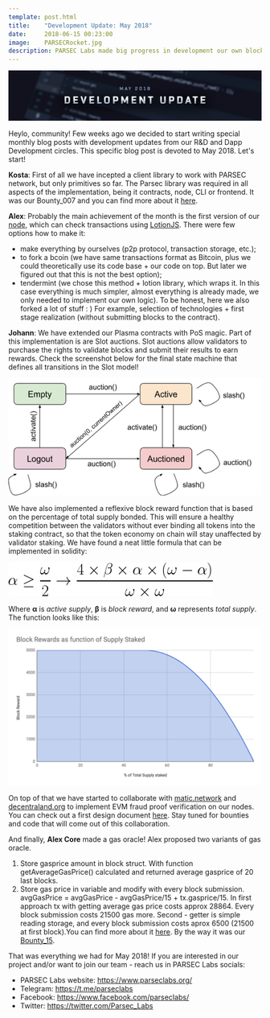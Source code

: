 ```yaml
---
template: post.html
title:    "Development Update: May 2018"
date:     2018-06-15 00:23:00
image:    PARSECRocket.jpg
description: PARSEC Labs made big progress in development our own blockchain
---
```


<img src="/img/blog/DevelopmentUpdateMay.jpg" alt="DevelopmentUpdate">

Heylo, community! Few weeks ago we decided to start writing special monthly blog posts with development updates from our R&D and Dapp Development circles. This specific blog post is devoted to May 2018. Let's start! 

<b>Kosta</b>: First of all we have incepted a client library to work with PARSEC network, but only primitives so far. The Parsec library was required in all aspects of the implementation, being it contracts, node, CLI or frontend. It was our Bounty_007 and you can find more about it <a href="https://github.com/parsec-labs/PIPs/wiki/Bounty_007">here</a>.

<b>Alex</b>: Probably the main achievement of the month is the first version of our <a href="https://github.com/parsec-labs/PIPs/wiki/Bounty_001">node</a>, which can check transactions using <a href="https://lotionjs.com/">LotionJS</a>. There were few options how to make it:
- make everything by ourselves (p2p protocol, transaction storage, etc.);
- to fork a bcoin (we have same transactions format as Bitcoin, plus we could theoretically use its code base + our code on top. But later we figured out that this is not the best option);
- tendermint (we chose this method + lotion library, which wraps it. In this case everything is much simpler, almost everything is already made, we only needed to implement our own logic). To be honest, here we also forked a lot of stuff : ) For example, selection of technologies + first stage realization (without submitting blocks to the contract).

<b>Johann</b>: We have extended our Plasma contracts with PoS magic. Part of this implementation is are Slot auctions. Slot auctions allow validators to purchase the rights to validate blocks and submit their results to earn rewards. Check the screenshot below for the final state machine that defines all transitions in the Slot model! 

<img src="/img/blog/SlotModel.png" alt="SlotModel">

We have also implemented a reflexive block reward function that is based on the percentage of total supply bonded. This will ensure a healthy competition between the validators without ever binding all tokens into the staking contract, so that the token economy on chain will stay unaffected by validator staking. We have found a neat little formula that can be implemented in solidity: 

<img src="/img/blog/Formula.jpg" alt="Formula">

Where <b>α</b> is <i>active supply</i>, <b>β</b> is <i>block reward</i>, and <b>ω</b> represents <i>total supply</i>. The function looks like this:

<img src="/img/blog/BlockRewardsGraph.png" alt="FoBlockRewards">

On top of that we have started to collaborate with <a href="https://matic.network/">matic.network</a> and <a href="https://decentraland.org/">decentraland.org</a> to implement EVM fraud proof verification on our nodes. You can check out a first design document <a href="https://docs.google.com/document/d/1UsC3RbGNQuOla8EPwPDjXnsRKrpJt3IlUQTKnlrjHTg">here</a>. Stay tuned for bounties and code that will come out of this collaboration.

And finally, <b>Alex Core</b> made a gas oracle! Alex proposed two variants of gas oracle. 
1. Store gasprice amount in block struct. With function getAverageGasPrice() calculated and returned average gasprice of 20 last blocks. 
2. Store gas price in variable and modify with every block submission. avgGasPrice = avgGasPrice - avgGasPrice/15 + tx.gasprice/15.
In first approach tx with getting average gas price costs approx 28864. Every block submission costs 21500 gas more. Second - getter is simple reading storage, and every block submission costs aprox 6500 (21500 at first block).You can find more about it <a href="https://github.com/parsec-labs/parsec-contracts/pull/18">here</a>. By the way it was our <a href="https://github.com/parsec-labs/PIPs/wiki/Bounty_015">Bounty_15</a>. 

That was everything we had for May 2018! If you are interested in our project and/or want to join our team - reach us in PARSEC Labs socials:
- PARSEC Labs website: https://www.parseclabs.org/
- Telegram: https://t.me/parseclabs
- Facebook: https://www.facebook.com/parsecIabs/
- Twitter: https://twitter.com/Parsec_Labs